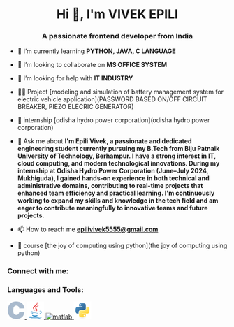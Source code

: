 

<!---
vivekepili/vivekepili is a ✨ special ✨ repository because its `README.md` (this file) appears on your GitHub profile.
You can click the Preview link to take a look at your changes.
--->
<h1 align="center">Hi 👋, I'm VIVEK EPILI</h1>
<h3 align="center">A passionate frontend developer from India</h3>

- 🌱 I’m currently learning **PYTHON, JAVA, C LANGUAGE**

- 👯 I’m looking to collaborate on **MS OFFICE SYSTEM**

- 🤝 I’m looking for help with **IT INDUSTRY**

- 👨‍💻 Project [modeling and simulation of battery management system for electric vehicle application](PASSWORD BASED ON/OFF CIRCUIT BREAKER, PIEZO ELECRIC GENERATOR)

- 📝 internship [odisha hydro power corporation](odisha hydro power corporation)

- 💬 Ask me about **I'm Epili Vivek, a passionate and dedicated engineering student currently pursuing my B.Tech from Biju Patnaik University of Technology, Berhampur. I have a strong interest in IT, cloud computing, and modern technological innovations. During my internship at Odisha Hydro Power Corporation (June–July 2024, Mukhiguda), I gained hands-on experience in both technical and administrative domains, contributing to real-time projects that enhanced team efficiency and practical learning. I'm continuously working to expand my skills and knowledge in the tech field and am eager to contribute meaningfully to innovative teams and future projects.**

- 📫 How to reach me **epilivivek5555@gmail.com**

- 📄 course [the joy of computing using python](the joy of computing using python)

<h3 align="left">Connect with me:</h3>
<p align="left">
</p>

<h3 align="left">Languages and Tools:</h3>
<p align="left"> <a href="https://www.cprogramming.com/" target="_blank" rel="noreferrer"> <img src="https://raw.githubusercontent.com/devicons/devicon/master/icons/c/c-original.svg" alt="c" width="40" height="40"/> </a> <a href="https://www.java.com" target="_blank" rel="noreferrer"> <img src="https://raw.githubusercontent.com/devicons/devicon/master/icons/java/java-original.svg" alt="java" width="40" height="40"/> </a> <a href="https://www.mathworks.com/" target="_blank" rel="noreferrer"> <img src="https://upload.wikimedia.org/wikipedia/commons/2/21/Matlab_Logo.png" alt="matlab" width="40" height="40"/> </a> <a href="https://www.python.org" target="_blank" rel="noreferrer"> <img src="https://raw.githubusercontent.com/devicons/devicon/master/icons/python/python-original.svg" alt="python" width="40" height="40"/> </a> </p>

